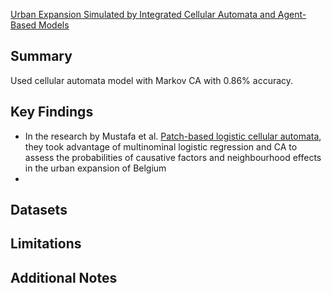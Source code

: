 
[Urban Expansion Simulated by Integrated Cellular Automata and Agent-Based Models](https://www.mdpi.com/2413-8851/5/4/85)

## Summary

Used cellular automata model with Markov CA with 0.86% accuracy. 
## Key Findings

- In the research by Mustafa et al. [Patch-based logistic cellular automata](https://www.sciencedirect.com/science/article/pii/S0198971516301211?casa_token=Z7OQcGDMSD0AAAAA:Dsqqqxnsn8UlLdLwuQ9tJO9KES4TgrVQi0GMVRjX5NhpkrcirAeIy7WfOH3ypbWEvMHI7TfM), they took advantage of multinominal logistic regression and CA to assess the probabilities of causative factors and neighbourhood effects in the urban expansion of Belgium
- 
## Datasets

## Limitations

## Additional Notes

